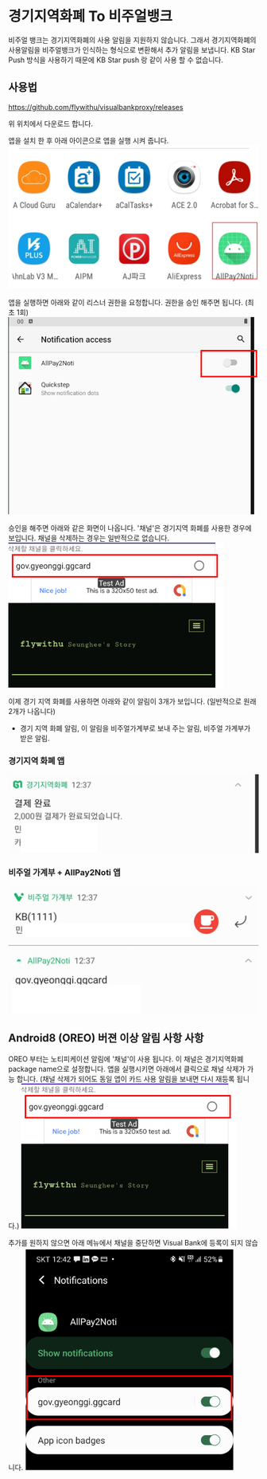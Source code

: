 # 경기지역화폐 To 비주얼뱅크

비주얼 뱅크는 경기지역화폐의 사용 알림을 지원하지 않습니다.
그래서 경기지역화폐의 사용알림을 비주얼뱅크가 인식하는 형식으로 변환해서 추가 알림을 보냅니다.
KB Star Push 방식을 사용하기 때문에 KB Star push 랑 같이 사용 할 수 없습니다.

## 사용법
https://github.com/flywithu/visualbankproxy/releases

위 위치에서 다운로드 합니다.

앱을 설치 한 후 아래 아이콘으로 앱을 실행 시켜 줍니다. 
![사용법](https://github.com/flywithu/visualbankproxy/blob/main/img/20210513_132244_6.png?raw=true")

앱을 실행하면 아래와 같이 리스너 권한을 요청합니다. 권한을 승인 해주면 됩니다. (최초 1회)
<img src="https://github.com/flywithu/visualbankproxy/blob/main/img/listener.png?raw=true"/>

승인을 해주면 아래와 같은 화면이 나옵니다.  '채널'은 경기지역 화폐를 사용한 경우에 보입니다. 채널을 삭제하는 경우는 일반적으로 없습니다. 
<img src="https://github.com/flywithu/visualbankproxy/blob/main/img/20210513_132244_3.png?raw=true"/>


이제 경기 지역 화폐를 사용하면 아래와 같이 알림이 3개가 보입니다. (일반적으로 원래 2개가 나옵니다)
 - 경기 지역 화폐 알림, 이 알림을 비주얼가계부로 보내 주는 알림, 비주얼 가계부가 받은 알림.
 
### 경기지역 화폐 앱
 <img src="https://github.com/flywithu/visualbankproxy/blob/main/img/20210513_132244_4.png?raw=true"/>

### 비주얼 가계부 + AllPay2Noti 앱
 <img src="https://github.com/flywithu/visualbankproxy/blob/main/img/20210513_132244_5.png?raw=true"/>
 



## Android8 (OREO) 버젼 이상 알림 사항 사항
OREO 부터는 노티피케이션 알림에 '채널'이 사용 됩니다.
이 채널은 경기지역화폐 package name으로 설정합니다.
앱을 실행시키면 아래에서 클릭으로 채널 삭제가 가능 합니다.
(채널 삭제가 되어도 동일 앱이 카드 사용 알림을 보내면 다시 재등록 됩니다.)
<img src="https://github.com/flywithu/visualbankproxy/blob/main/img/20210513_132244_3.png?raw=true"/>

추가를 원하지 않으면 아래 메뉴에서 채널을 중단하면 Visual Bank에 등록이 되지 않습니다.
![그림2](https://github.com/flywithu/visualbankproxy/blob/main/img/20210513_132244_2.png?raw=true)

